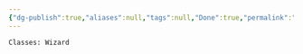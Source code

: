 ```yaml
---
{"dg-publish":true,"aliases":null,"tags":null,"Done":true,"permalink":"/classes/spelllists/wizard-spelllist/","dgHomeLink":false,"dgPassFrontmatter":true}
---
```



```query
Classes: Wizard
```
